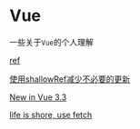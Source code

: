 # Vue

一些关于`Vue`的个人理解

[ref](./ref-and-reactive.md)

[使用shallowRef减少不必要的更新](./shallowRef.md)

[New in Vue 3.3](./whats-new-in-v3.3.md)

[life is shore, use fetch](./use-fetch.md)
